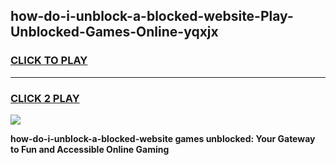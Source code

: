 
## how-do-i-unblock-a-blocked-website-Play-Unblocked-Games-Online-yqxjx
<h3>
<a href="https://premium76.site?title=how-do-i-unblock-a-blocked-website&ref=25A">CLICK TO PLAY</a></h3>
<hr>

<h3>
<a href="https://premium76.site?title=how-do-i-unblock-a-blocked-website&ref=25A">CLICK 2 PLAY</a>
  
</h3>

<a href="https://premium76.site?title=how-do-i-unblock-a-blocked-website&ref=25A"><img src="https://clearcache.store/games.png"></a>


**how-do-i-unblock-a-blocked-website games unblocked: Your Gateway to Fun and Accessible Online Gaming**

